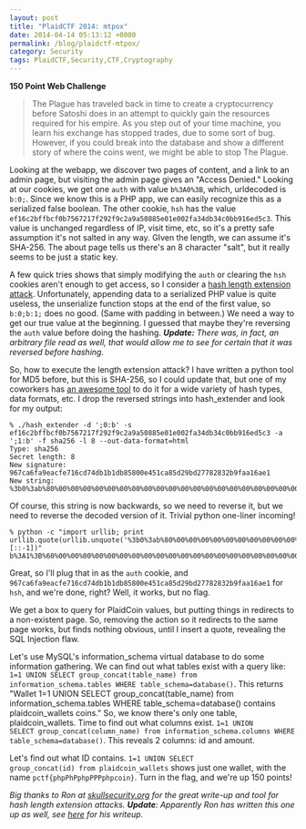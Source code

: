 ```yaml
---
layout: post
title: "PlaidCTF 2014: mtpox"
date: 2014-04-14 05:13:12 +0000
permalink: /blog/plaidctf-mtpox/
category: Security
tags: PlaidCTF,Security,CTF,Cryptography
---
```

**150 Point Web Challenge**
> The Plague has traveled back in time to create a cryptocurrency before Satoshi does in an attempt to quickly gain the resources required for his empire. As you step out of your time machine, you learn his exchange has stopped trades, due to some sort of bug. However, if you could break into the database and show a different story of where the coins went, we might be able to stop The Plague.

Looking at the webapp, we discover two pages of content, and a link to an admin page, but visiting the admin page gives an "Access Denied."  Looking at our cookies, we get one <code>auth</code> with value <code>b%3A0%3B</code>, which, urldecoded is <code>b:0;</code>.  Since we know this is a PHP app, we can easily recognize this as a serialized false boolean.  The other cookie, <code>hsh</code> has the value <code>ef16c2bffbcf0b7567217f292f9c2a9a50885e01e002fa34db34c0bb916ed5c3</code>.  This value is unchanged regardless of IP, visit time, etc, so it's a pretty safe assumption it's not salted in any way.  GIven the length, we can assume it's SHA-256.  The about page tells us there's an 8 character "salt", but it really seems to be just a static key.

A few quick tries shows that simply modifying the <code>auth</code> or clearing the <code>hsh</code> cookies aren't enough to get access, so I consider a [hash length extension attack](https://blog.skullsecurity.org/2012/everything-you-need-to-know-about-hash-length-extension-attacks).  Unfortunately, appending data to a serialized PHP value is quite useless, the unserialize function stops at the end of the first value, so <code>b:0;b:1;</code> does no good.  (Same with padding in between.)  We need a way to get our true value at the beginning.  I guessed that maybe they're reversing the <code>auth</code> value before doing the hashing.  ***Update:*** *There was, in fact, an arbitrary file read as well, that would allow me to see for certain that it was reversed before hashing.*

So, how to execute the length extension attack?  I have written a python tool for MD5 before, but this is SHA-256, so I could update that, but one of my coworkers has [an awesome tool](https://github.com/iagox86/hash_extender) to do it for a wide variety of hash types, data formats, etc.  I drop the reversed strings into hash_extender and  look for my output:

    % ./hash_extender -d ';0:b' -s ef16c2bffbcf0b7567217f292f9c2a9a50885e01e002fa34db34c0bb916ed5c3 -a ';1:b' -f sha256 -l 8 --out-data-format=html
    Type: sha256
    Secret length: 8
    New signature: 967ca6fa9eacfe716cd74db1b1db85800e451ca85d29bd27782832b9faa16ae1
    New string: %3b0%3ab%80%00%00%00%00%00%00%00%00%00%00%00%00%00%00%00%00%00%00%00%00%00%00%00%00%00%00%00%00%00%00%00%00%00%00%00%00%00%00%00%00%00%00%00%00%00%00%00%00%00%00%60%3b1%3ab

Of course, this string is now backwards, so we need to reverse it, but we need to reverse the decoded version of it.  Trivial python one-liner incoming!

    % python -c "import urllib; print urllib.quote(urllib.unquote('%3b0%3ab%80%00%00%00%00%00%00%00%00%00%00%00%00%00%00%00%00%00%00%00%00%00%00%00%00%00%00%00%00%00%00%00%00%00%00%00%00%00%00%00%00%00%00%00%00%00%00%00%00%00%00%60%3b1%3ab')[::-1])"
    b%3A1%3B%60%00%00%00%00%00%00%00%00%00%00%00%00%00%00%00%00%00%00%00%00%00%00%00%00%00%00%00%00%00%00%00%00%00%00%00%00%00%00%00%00%00%00%00%00%00%00%00%00%00%00%80b%3A0%3B

Great, so I'll plug that in as the <code>auth</code> cookie, and <code>967ca6fa9eacfe716cd74db1b1db85800e451ca85d29bd27782832b9faa16ae1</code> for <code>hsh</code>, and we're done, right?  Well, it works, but no flag.

We get a box to query for PlaidCoin values, but putting things in redirects to a non-existent page.  So, removing the action so it redirects to the same page works, but finds nothing obvious, until I insert a quote, revealing the SQL Injection flaw.

Let's use MySQL's information_schema virtual database to do some information gathering. We can find out what tables exist with a query like: <code>1=1 UNION SELECT group_concat(table_name) from information_schema.tables WHERE table_schema=database()</code>.  This returns "Wallet 1=1 UNION SELECT group_concat(table_name) from information_schema.tables WHERE table_schema=database() contains plaidcoin_wallets coins."  So, we know there's only one table, plaidcoin_wallets.  Time to find out what columns exist.  <code>1=1 UNION SELECT group_concat(column_name) from information_schema.columns WHERE table_schema=database()</code>.  This reveals 2 columns: id and amount.  

Let's find out what ID contains. <code>1=1 UNION SELECT group_concat(id) from plaidcoin_wallets</code> shows just one wallet, with the name <code>pctf{phpPhPphpPPPphpcoin}</code>.  Turn in the flag, and we're up 150 points!

*Big thanks to Ron at [skullsecurity.org](skullsecurity.org) for the great write-up and tool for hash length extension attacks.  **Update**: Apparently Ron has written this one up as well, see [here](https://blog.skullsecurity.org/2014/plaidctf-web-150-mtpox-hash-extension-attack) for his writeup.*
